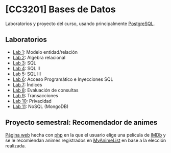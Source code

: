 # [CC3201] Bases de Datos

Laboratorios y proyecto del curso, usando principalmente [PostgreSQL](https://www.postgresql.org).

## Laboratorios

- [Lab 1](Laboratorios/Lab_1): Modelo entidad/relación
- [Lab 2](Laboratorios/Lab_2): Álgebra relacional
- [Lab 3](Laboratorios/Lab_3): SQL
- [Lab 4](Laboratorios/Lab_4): SQL II
- [Lab 5](Laboratorios/Lab_5): SQL III
- [Lab 6](Laboratorios/Lab_6): Acceso Programático e Inyecciones SQL
- [Lab 7](Laboratorios/Lab_7): Índices
- [Lab 8](Laboratorios/Lab_8): Evaluación de consultas
- [Lab 9](Laboratorios/Lab_9): Transacciones
- [Lab 10](Laboratorios/Lab_10/Resolucion_Lab_10.ipynb): Privacidad
- [Lab 11](Laboratorios/Lab_11/Resolucion_Lab_11.ipynb): NoSQL (MongoDB)

## Proyecto semestral: Recomendador de animes

[Página web](https://grupo37.cc3201.dcc.uchile.cl) hecha con [php](https://www.php.net) en la que el usuario elige una película de [IMDb](https://www.imdb.com)
y se le recomiendan animes registrados en [MyAnimeList](http://myanimelist.net) en base a la elección realizada.
